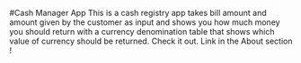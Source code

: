 #Cash Manager App
This is a cash registry app takes bill amount and amount given by the customer as input and shows you how much money you should return with a currency denomination table that shows which value of currency should be returned. Check it out. Link in the About section !
